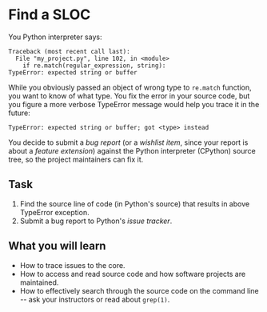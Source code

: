 
Find a SLOC
===========

You Python interpreter says:
```
Traceback (most recent call last):
  File "my_project.py", line 102, in <module>
    if re.match(regular_expression, string):
TypeError: expected string or buffer
```
While you obviously passed an object of wrong type to `re.match` function,
you want to know of what type. You fix the error in your source code, but you
figure a more verbose TypeError message would help you trace it in the future:
```
TypeError: expected string or buffer; got <type> instead
```
You decide to submit a _bug report_ (or a _wishlist item_, since your report
is about a _feature extension_) against the Python interpreter (CPython)
source tree, so the project maintainers can fix it.

Task
----
1. Find the source line of code (in Python's source) that results in above TypeError exception.
2. Submit a bug report to Python's _issue tracker_.

What you will learn
-------------------
* How to trace issues to the core.
* How to access and read source code and how software projects are maintained.
* How to effectively search through the source code on the command line -- ask your instructors or read about `grep(1)`.
